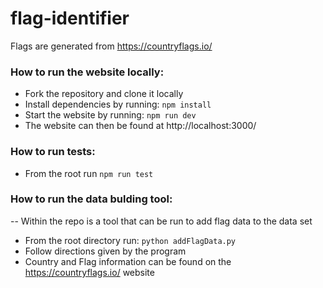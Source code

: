 # flag-identifier

Flags are generated from https://countryflags.io/

### How to run the website locally:
- Fork the repository and clone it locally
- Install dependencies by running: ```npm install```
- Start the website by running: ```npm run dev```
- The website can then be found at http://localhost:3000/

### How to run tests:
- From the root run ```npm run test```

### How to run the data bulding tool:
-- Within the repo is a tool that can be run to add flag data to the data set
- From the root directory run: ```python addFlagData.py```
- Follow directions given by the program
- Country and Flag information can be found on the https://countryflags.io/ website

